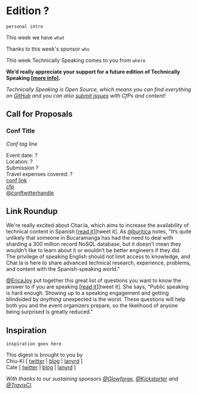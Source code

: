 # Edition ?

`personal intro`

This week we have `what`

Thanks to this week's sponsor `who`

This week Technically Speaking comes to you from `where`

**We’d really appreciate your support for a future edition of Technically Speaking [[more info](http://www.techspeak.email/sponsorship/)].**  

*Technically Speaking is Open Source, which means you can find everything on [GitHub](https://github.com/catehstn/technically-speaking/) and you can also [submit issues](https://github.com/catehstn/technically-speaking/issues/new) with CfPs and content!*  

## Call for Proposals

### Conf Title  
*Conf tag line*

Event date: ?  
Location: ?  
Submission ?  
Travel expenses covered: ?  
[conf link](?)  
[cfp](?)  
[@conftwitterhandle](?)



## Link Roundup

We're really excited about Char.la, which aims to increase the availability of technical content in Spanish [[read it](https://medium.com/colombia-dev/announcing-char-la-helping-bridge-the-spanish-speaking-tech-knowledge-gap-3d3bf56aea9e#.8nkv4dgap)][tweet it]. As [@buritica](http://twitter.com/buritica) notes, "It’s quite unlikely that someone in Bucaramanga has had the need to deal with sharding a 300 million record NoSQL database, but it doesn’t mean they wouldn’t like to learn about it or wouldn’t be better engineers if they did. The privilege of speaking English should not limit access to knowledge, and Char.la is here to share advanced technical research, experience, problems, and content with the Spanish-speaking world."

[@EricaJoy](http://twitter.com/ericajoy) put together this great list of questions you want to know the answer to if you are speaking [[read it](https://medium.com/@ericajoy/what-to-expect-when-youre-speaking-89bc6efc1706#.p1vnxx365)][tweet it]. She says, "Public speaking is hard enough. Showing up to a speaking engagement and getting blindsided by _anything_ unexpected is the worst. These questions will help both you and the event organizers prepare, so the likelihood of anyone being surprised is greatly reduced."

## Inspiration

`inspiration goes here`  


This digest is brought to you by  
Chiu-Ki [ [twitter](https://twitter.com/chiuki) | [blog](http://blog.sqisland.com/) | [lanyrd](http://lanyrd.com/profile/chiuki/) ]  
Cate [ [twitter](https://twitter.com/catehstn) | [blog](http://www.catehuston.com/blog/) | [lanyrd](http://lanyrd.com/profile/catehstn/) ]

*With thanks to our sustaining sponsors [@Glowforge](http://twitter.com/glowforge), [@Kickstarter](http://twitter.com/kickstarter) and [@TravisCI](http://twitter.com/travisci).*

